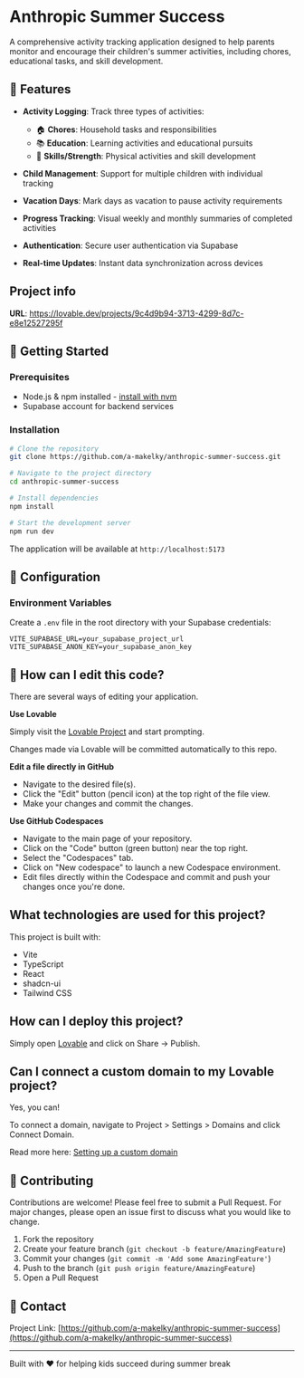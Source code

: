 # Anthropic Summer Success

A comprehensive activity tracking application designed to help parents monitor and encourage their children's summer activities, including chores, educational tasks, and skill development.

## 🌟 Features

- **Activity Logging**: Track three types of activities:
  - 🏠 **Chores**: Household tasks and responsibilities
  - 📚 **Education**: Learning activities and educational pursuits
  - 💪 **Skills/Strength**: Physical activities and skill development

- **Child Management**: Support for multiple children with individual tracking
- **Vacation Days**: Mark days as vacation to pause activity requirements
- **Progress Tracking**: Visual weekly and monthly summaries of completed activities
- **Authentication**: Secure user authentication via Supabase
- **Real-time Updates**: Instant data synchronization across devices

## Project info

**URL**: https://lovable.dev/projects/9c4d9b94-3713-4299-8d7c-e8e12527295f

## 🚀 Getting Started

### Prerequisites
- Node.js & npm installed - [install with nvm](https://github.com/nvm-sh/nvm#installing-and-updating)
- Supabase account for backend services

### Installation

```bash
# Clone the repository
git clone https://github.com/a-makelky/anthropic-summer-success.git

# Navigate to the project directory
cd anthropic-summer-success

# Install dependencies
npm install

# Start the development server
npm run dev
```

The application will be available at `http://localhost:5173`

## 🔧 Configuration

### Environment Variables
Create a `.env` file in the root directory with your Supabase credentials:

```env
VITE_SUPABASE_URL=your_supabase_project_url
VITE_SUPABASE_ANON_KEY=your_supabase_anon_key
```

## 📝 How can I edit this code?

There are several ways of editing your application.

**Use Lovable**

Simply visit the [Lovable Project](https://lovable.dev/projects/9c4d9b94-3713-4299-8d7c-e8e12527295f) and start prompting.

Changes made via Lovable will be committed automatically to this repo.

**Edit a file directly in GitHub**

- Navigate to the desired file(s).
- Click the "Edit" button (pencil icon) at the top right of the file view.
- Make your changes and commit the changes.

**Use GitHub Codespaces**

- Navigate to the main page of your repository.
- Click on the "Code" button (green button) near the top right.
- Select the "Codespaces" tab.
- Click on "New codespace" to launch a new Codespace environment.
- Edit files directly within the Codespace and commit and push your changes once you're done.

## What technologies are used for this project?

This project is built with:

- Vite
- TypeScript
- React
- shadcn-ui
- Tailwind CSS

## How can I deploy this project?

Simply open [Lovable](https://lovable.dev/projects/9c4d9b94-3713-4299-8d7c-e8e12527295f) and click on Share -> Publish.

## Can I connect a custom domain to my Lovable project?

Yes, you can!

To connect a domain, navigate to Project > Settings > Domains and click Connect Domain.

Read more here: [Setting up a custom domain](https://docs.lovable.dev/tips-tricks/custom-domain#step-by-step-guide)

## 🤝 Contributing

Contributions are welcome! Please feel free to submit a Pull Request. For major changes, please open an issue first to discuss what you would like to change.

1. Fork the repository
2. Create your feature branch (`git checkout -b feature/AmazingFeature`)
3. Commit your changes (`git commit -m 'Add some AmazingFeature'`)
4. Push to the branch (`git push origin feature/AmazingFeature`)
5. Open a Pull Request

## 📧 Contact

Project Link: [https://github.com/a-makelky/anthropic-summer-success](https://github.com/a-makelky/anthropic-summer-success)

---

Built with ❤️ for helping kids succeed during summer break
